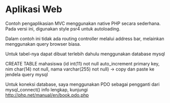 # Aplikasi Web
Contoh pengaplikasian MVC menggunakan native PHP secara sederhana.
Pada versi ini, digunakan style psr4 untuk autoloading.

Dalam contoh ini tidak ada routing controller melalui address bar, melainkan menggunakan query browser biasa.

Untuk tabel-nya dapat dibuat terlebih dahulu menggunakan database mysql

CREATE TABLE mahasiswa (id int(11) not null auto_increment primary key, nim char(14) not null, nama varchar(255) not null) -> copy dan paste ke jendela query mysql

Untuk koneksi database, saya menggunakan PDO sebagai pengganti dari mysql_connect() info lengkap, kunjungi http://php.net/manual/en/book.pdo.php
